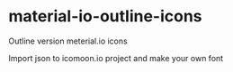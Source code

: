 # material-io-outline-icons
Outline version meterial.io icons


Import json to icomoon.io project and make your own font
